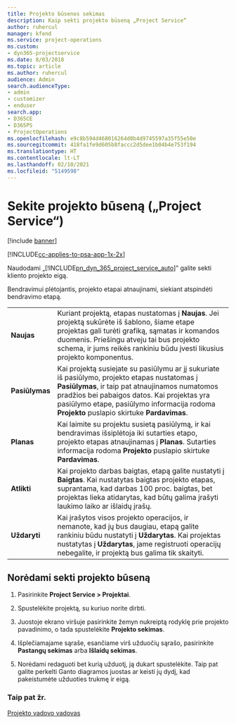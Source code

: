 ```yaml
---
title: Projekto būsenos sekimas
description: Kaip sekti projekto būseną „Project Service“
author: ruhercul
manager: kfend
ms.service: project-operations
ms.custom:
- dyn365-projectservice
ms.date: 8/03/2018
ms.topic: article
ms.author: ruhercul
audience: Admin
search.audienceType:
- admin
- customizer
- enduser
search.app:
- D365CE
- D365PS
- ProjectOperations
ms.openlocfilehash: e9c8b594d468016264d0b4d9745597a35f55e50e
ms.sourcegitcommit: 418fa1fe9d605b8faccc2d5dee1b04b4e753f194
ms.translationtype: HT
ms.contentlocale: lt-LT
ms.lasthandoff: 02/10/2021
ms.locfileid: "5149598"
---
```

# <a name="track-a-projects-status-project-service"></a>Sekite projekto būseną („Project Service“)

[!include [banner](../includes/psa-now-project-operations.md)]

[!INCLUDE[cc-applies-to-psa-app-1x-2x](../includes/cc-applies-to-psa-app-1x-2x.md)]

Naudodami „[!INCLUDE[pn_dyn_365_project_service_auto](../includes/pn-dyn-365-project-service-auto.md)]‟ galite sekti kliento projekto eigą.  

Bendravimui plėtojantis, projekto etapai atnaujinami, siekiant atspindėti bendravimo etapą.  


|              |                                                                                                                                                                                                                                                                                                  |
|--------------|--------------------------------------------------------------------------------------------------------------------------------------------------------------------------------------------------------------------------------------------------------------------------------------------------|
|   **Naujas**    | Kuriant projektą, etapas nustatomas į **Naujas**. Jei projektą sukūrėte iš šablono, šiame etape projektas gali turėti grafiką, sąmatas ir komandos duomenis. Priešingu atveju tai bus projekto schema, ir jums reikės rankiniu būdu įvesti likusius projekto komponentus. |
|  **Pasiūlymas**   |      Kai projektą susiejate su pasiūlymu ar jį sukuriate iš pasiūlymo, projekto etapas nustatomas į **Pasiūlymas**, ir taip pat atnaujinamos numatomos pradžios bei pabaigos datos. Kai projektas yra pasiūlymo etape, pasiūlymo informacija rodoma **Projekto** puslapio skirtuke **Pardavimas**.      |
|   **Planas**   |                                     Kai laimite su projektu susietą pasiūlymą, ir kai bendravimas išsiplėtoja iki sutarties etapo, projekto etapas atnaujinamas į **Planas**. Sutarties informacija rodoma **Projekto** puslapio skirtuke **Pardavimas**.                                      |
| **Atlikti** |                    Kai projekto darbas baigtas, etapą galite nustatyti į **Baigtas**. Kai nustatytas baigtas projekto etapas, suprantama, kad darbas 100 proc. baigtas, bet projektas lieka atidarytas, kad būtų galima įrašyti laukimo laiko ar išlaidų įrašų.                     |
|  **Uždaryti**   |           Kai įrašytos visos projekto operacijos, ir nemanote, kad jų bus daugiau, etapą galite rankiniu būdu nustatyti į **Uždarytas**. Kai projektas nustatytas į **Uždarytas**, jame registruoti operacijų nebegalite, ir projektą bus galima tik skaityti.           |

## <a name="to-track-a-projects-status"></a>Norėdami sekti projekto būseną  

1.  Pasirinkite **Project Service > Projektai**.  

2.  Spustelėkite projektą, su kuriuo norite dirbti.  

3.  Juostoje ekrano viršuje pasirinkite žemyn nukreiptą rodyklę prie projekto pavadinimo, o tada spustelėkite **Projekto sekimas**.  

4.  Išplečiamajame sąraše, esančiame virš užduočių sąrašo, pasirinkite **Pastangų sekimas** arba **Išlaidų sekimas**.  

5.  Norėdami redaguoti bet kurią užduotį, ją dukart spustelėkite. Taip pat galite perkelti Ganto diagramos juostas ar keisti jų dydį, kad pakeistumėte užduoties trukmę ir eigą.  

### <a name="see-also"></a>Taip pat žr.  
 [Projekto vadovo vadovas](../psa/project-manager-guide.md)
